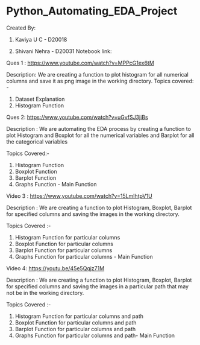 # Python_Automating_EDA_Project
Created By:

1. Kaviya U C - D20018

2. Shivani Nehra - D20031
Notebook link:


Ques 1 : https://www.youtube.com/watch?v=MPPcG1ex6tM 

Description: 
We are creating a function to plot histogram for all numerical columns and save it as png image in the working directory. 
Topics covered: - 
1. Dataset Explanation 
2. Histogram Function

Ques 2: https://www.youtube.com/watch?v=uGvfSJ3jiBs

Description :
We are automating the EDA process by creating a function to plot Histogram and Boxplot for all the numerical variables and Barplot for all the categorical variables

Topics Covered:-
1. Histogram Function 
2. Boxplot Function
3. Barplot Function 
4. Graphs Function - Main Function


Video 3 : https://www.youtube.com/watch?v=15LmIhtpV1U

Description :
We are creating a function to plot Histogram, Boxplot, Barplot for specified columns and saving the images in the working directory.

Topics Covered :-
1. Histogram Function for particular columns 
2. Boxplot Function for particular columns 
3. Barplot Function for particular columns 
4. Graphs Function for particular columns - Main Function

Video 4: https://youtu.be/45e5Qqjz71M

Description :
We are creating a function to plot Histogram, Boxplot, Barplot for specified columns and saving the images in a particular path that may not be in the working directory.

Topics Covered :-
1. Histogram Function for particular columns and path
2. Boxplot Function for particular columns and path
3. Barplot Function for particular columns and path
4. Graphs Function for particular columns and path- Main Function
